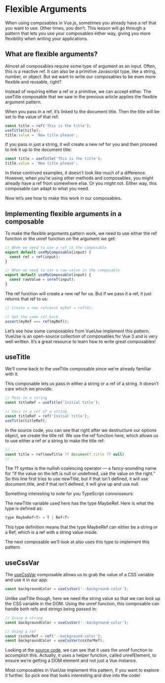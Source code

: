 # Flexible Arguments

When using composables in Vue.js, sometimes you already have a ref that you want to use. Other times, you don’t. This lesson will go through a pattern that lets you use your composables either way, giving you more flexibility when writing your applications.

## What are flexible arguments?

Almost all composables require some type of argument as an input. Often, this is a reactive ref. It can also be a primitive Javascript type, like a string, number, or object. But we want to write our composables to be even more flexible and reusable, right?

Instead of requiring either a ref or a primitive, we can accept either. The useTitle composable that we saw in the previous article applies the flexible argument pattern.

When you pass in a ref, it’s linked to the document title. Then the title will be set to the value of that ref:

```JavaScript
const title = ref('This is the title');
useTitle(title);
title.value = 'New title please';
```

If you pass in just a string, it will create a new ref for you and then proceed to link it up to the document title:

```JavaScript
const title = useTitle('This is the title');
title.value = 'New title please';
```

In these contrived examples, it doesn’t look like much of a difference. However, when you’re using other methods and composables, you might already have a ref from somewhere else. Or you might not. Either way, this composable can adapt to what you need.

Now let’s see how to make this work in our composables.

## Implementing flexible arguments in a composable

To make the flexible arguments pattern work, we need to use either the ref function or the unref function on the argument we get:

```JavaScript
// When we need to use a ref in the composable
export default useMyComposable(input) {
  const ref = ref(input);
}

// When we need to use a raw value in the composable
export default useMyComposable(input) {
  const rawValue = unref(input);
}
```

The ref function will create a new ref for us. But if we pass it a ref, it just returns that ref to us:

```JavaScript
// Create a new refconst myRef = ref(0);

// Get the same ref back
assert(myRef === ref(myRef));
```

Let’s see how some composables from VueUse implement this pattern. VueUse is an open-source collection of composables for Vue 3 and is very well written. It’s a great resource to learn how to write great composables!

## useTitle

We’ll come back to the useTitle composable since we’re already familiar with it.

This composable lets us pass in either a string or a ref of a string. It doesn’t care which we provide:

```JavaScript
// Pass in a string
const titleRef = useTitle('Initial title');

// Pass in a ref of a string
const titleRef = ref('Initial title');
useTitle(titleRef);
```

In the source code, you can see that right after we destructure our options object, we create the title ref. We use the ref function here, which allows us to use either a ref or a string to make the title ref:

```JavaScript
// ...
const title = ref(newTitle ?? document?.title ?? null)
// ...
```

The ?? syntax is the nullish coalescing operator — a fancy-sounding name for “if the value on the left is null or undefined, use the value on the right.” So this line first tries to use newTitle, but if that isn’t defined, it will use document.title, and if that isn’t defined, it will give up and use null.

Something interesting to note for you TypeScript connoisseurs:

The newTitle variable used here has the type MaybeRef<string>. Here is what the type is defined as:

```JavaScript
type MaybeRef<T> = T | Ref<T>

```

This type definition means that the type MaybeRef<string> can either be a string or a Ref<string>, which is a ref with a string value inside.

The next composable we’ll look at also uses this type to implement this pattern.

## useCssVar

The [useCssVar](https://vueuse.org/core/usecssvar/) composable allows us to grab the value of a CSS variable and use it in our app:

```JavaScript
const backgroundColor = useCssVar('--background-color');
```

Unlike useTitle though, here we need the string value so that we can look up the CSS variable in the DOM. Using the unref function, this composable can handle both refs and strings being passed in:

```JavaScript
// Using a string
const backgroundColor = useCssVar('--background-color');

// Using a ref
const cssVarRef = ref('--background-color');
const backgroundColor = useCssVar(cssVarRef);

```

Looking at the [source code](https://github.com/vueuse/vueuse/blob/e484c4f8e4320ff58da95c2d18945beb83772b72/packages/core/useCssVar/index.ts#L22), we can see that it uses the unref function to accomplish this. Actually, it uses a helper function, called unrefElement, to ensure we’re getting a DOM element and not just a Vue instance.

Most composables in VueUse implement this pattern, if you want to explore it further. So pick one that looks interesting and dive into the code!
